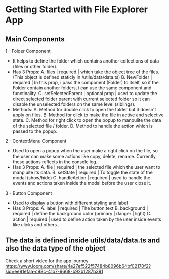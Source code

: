 # Getting Started with File Explorer App

## Main Components

1 - Folder Component
- It helps to define the folder which contains another collections of data (files or other folder).
- Has 3 Props:
  A. files | required | which take the object tree of the files. (This object is defined staticly in /utils/data/data.ts)
  B. NewFolder | required | In this prop, i pass the component (Folder) to itself, so if the Folder contain another folders, i can use the same component and functinality.
  C. setSelectedParent | optional prop | used to update the direct selected folder parent with current selected folder so it can disable the unselected folders on the same level (siblings).
- Methods:
  A. Method for double click to open the folder but it doesn't apply on files.
  B. Method for click to make the file in active and selective state.
  C. Method for right click to open the popup to manpulite the data of the selected file / folder.
  D. Method to handle the action which is passed to the popup.

2 - ContextMenu Component
- Used to open a popup when the user make a right click on the file, so the user can make some actions like copy, delete, rename. Currently these actions reflects in the console log.
- Has 3 Props:
   A. file | required | the selected file which the user want to manpluite its data.
   B. setState | required | To toggle the state of the modal (show/hide)
   C. handleAction | required | used to handle the events and actions taken inside the modal before the user close it.

3 - Button Component 
- Used to display a button with different styling and label
- Has 3 Props:
   A. label | required | The button text
   B. background | required | define the background color (primary | danger | light)
   C. action | required | used to define action taken by the user inside events like clicks and others..



## The data is defined inside utils/data/data.ts and also the data type of the object

Check a short video for the app journey 
https://www.loom.com/share/4e27ef522f57484b8096b64bf02170f2?sid=ee91efaa-c98c-41b7-9668-b92b1287b391

